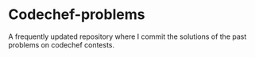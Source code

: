 # Codechef-problems
A frequently updated repository where I commit the solutions of the past problems on codechef contests.
